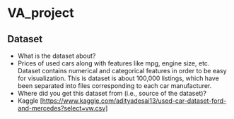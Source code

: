 # VA_project
## Dataset

* What is the dataset about?
* Prices of used cars along with features like mpg, engine size, etc. Dataset contains numerical and categorical features in order to be easy for visualization. This is dataset is about 100,000 listings, which have been separated into files corresponding to each car manufacturer.
* Where did you get this dataset from (i.e., source of the dataset)?
* Kaggle [https://www.kaggle.com/adityadesai13/used-car-dataset-ford-and-mercedes?select=vw.csv]
